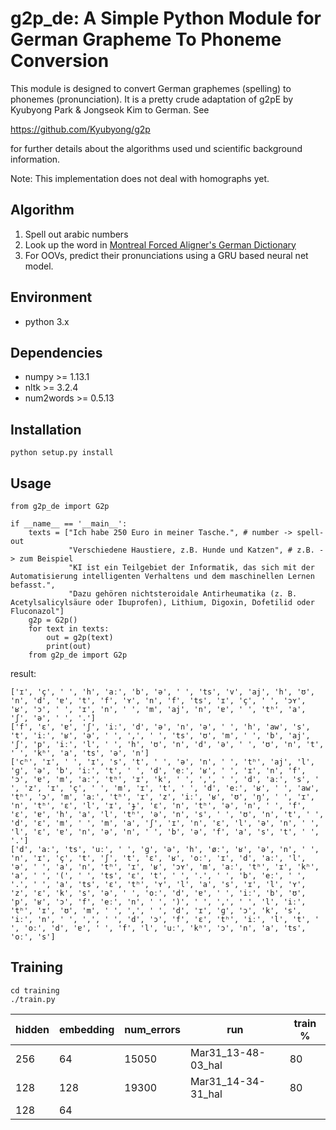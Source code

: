 # g2p_de: A Simple Python Module for German Grapheme To Phoneme Conversion

This module is designed to convert German graphemes (spelling) to phonemes (pronunciation).
It is a pretty crude adaptation of g2pE by Kyubyong Park & Jongseok Kim to German. See

https://github.com/Kyubyong/g2p

for further details about the algorithms used und scientific background information.

Note: This implementation does not deal with homographs yet.

## Algorithm

1. Spell out arabic numbers
3. Look up the word in [Montreal Forced Aligner's German Dictionary](https://mfa-models.readthedocs.io/en/latest/dictionary/German/German%20MFA%20dictionary%20v3_0_0.html#German%20MFA%20dictionary%20v3_0_0)
4. For OOVs, predict their pronunciations using a GRU based neural net model.

## Environment

* python 3.x

## Dependencies

* numpy >= 1.13.1
* nltk >= 3.2.4
* num2words >= 0.5.13

## Installation

    python setup.py install

## Usage

    from g2p_de import G2p

    if __name__ == '__main__':
        texts = ["Ich habe 250 Euro in meiner Tasche.", # number -> spell-out
                 "Verschiedene Haustiere, z.B. Hunde und Katzen", # z.B. -> zum Beispiel
                 "KI ist ein Teilgebiet der Informatik, das sich mit der Automatisierung intelligenten Verhaltens und dem maschinellen Lernen befasst.",
                 "Dazu gehören nichtsteroidale Antirheumatika (z. B. Acetylsalicylsäure oder Ibuprofen), Lithium, Digoxin, Dofetilid oder Fluconazol"]
        g2p = G2p()
        for text in texts:
            out = g2p(text)
            print(out)
        from g2p_de import G2p

result:

    ['ɪ', 'ç', ' ', 'h', 'aː', 'b', 'ə', ' ', 'ts', 'v', 'aj', 'h', 'ʊ', 'n', 'd', 'ɐ', 't', 'f', 'ʏ', 'n', 'f', 'ts', 'ɪ', 'ç', ' ', 'ɔʏ', 'ʁ', 'ɔ', ' ', 'ɪ', 'n', ' ', 'm', 'aj', 'n', 'ɐ', ' ', 'tʰ', 'a', 'ʃ', 'ə', ' ', '.']
    ['f', 'ɛ', 'ɐ', 'ʃ', 'iː', 'd', 'ə', 'n', 'ə', ' ', 'h', 'aw', 's', 't', 'iː', 'ʁ', 'ə', ' ', ',', ' ', 'ts', 'ʊ', 'm', ' ', 'b', 'aj', 'ʃ', 'p', 'iː', 'l', ' ', 'h', 'ʊ', 'n', 'd', 'ə', ' ', 'ʊ', 'n', 't', ' ', 'kʰ', 'a', 'ts', 'ə', 'n']
    ['cʰ', 'ɪ', ' ', 'ɪ', 's', 't', ' ', 'ə', 'n', ' ', 'tʰ', 'aj', 'l', 'ɡ', 'ə', 'b', 'iː', 't', ' ', 'd', 'eː', 'ʁ', ' ', 'ɪ', 'n', 'f', 'ɔ', 'ɐ', 'm', 'aː', 'tʰ', 'ɪ', 'k', ' ', ',', ' ', 'd', 'aː', 's', ' ', 'z', 'ɪ', 'ç', ' ', 'm', 'ɪ', 't', ' ', 'd', 'eː', 'ʁ', ' ', 'aw', 'tʰ', 'ɔ', 'm', 'aː', 'tʰ', 'ɪ', 'z', 'iː', 'ʁ', 'ʊ', 'ŋ', ' ', 'ɪ', 'n', 'tʰ', 'ɛ', 'l', 'ɪ', 'ɟ', 'ɛ', 'n', 'tʰ', 'ə', 'n', ' ', 'f', 'ɛ', 'ɐ', 'h', 'a', 'l', 'tʰ', 'ə', 'n', 's', ' ', 'ʊ', 'n', 't', ' ', 'd', 'ɛ', 'm', ' ', 'm', 'a', 'ʃ', 'ɪ', 'n', 'ɛ', 'l', 'ə', 'n', ' ', 'l', 'ɛ', 'ɐ', 'n', 'ə', 'n', ' ', 'b', 'ə', 'f', 'a', 's', 't', ' ', '.']
    ['d', 'aː', 'ts', 'uː', ' ', 'ɡ', 'ə', 'h', 'øː', 'ʁ', 'ə', 'n', ' ', 'n', 'ɪ', 'ç', 't', 'ʃ', 't', 'ɛ', 'ʁ', 'oː', 'ɪ', 'd', 'aː', 'l', 'ə', ' ', 'a', 'n', 'tʰ', 'ɪ', 'ʁ', 'ɔʏ', 'm', 'aː', 'tʰ', 'ɪ', 'kʰ', 'a', ' ', '(', ' ', 'ts', 'ɛ', 't', ' ', '.', ' ', 'b', 'eː', ' ', '.', ' ', 'a', 'ts', 'ɛ', 'tʰ', 'ʏ', 'l', 'a', 's', 'ɪ', 'l', 'ʏ', 'z', 'ɛ', 'k', 's', 'ə', ' ', 'oː', 'd', 'ɐ', ' ', 'iː', 'b', 'ʊ', 'p', 'ʁ', 'ɔ', 'f', 'eː', 'n', ' ', ')', ' ', ',', ' ', 'l', 'iː', 'tʰ', 'ɪ', 'ʊ', 'm', ' ', ',', ' ', 'd', 'ɪ', 'ɡ', 'ɔ', 'k', 's', 'iː', 'n', ' ', ',', ' ', 'd', 'ɔ', 'f', 'ɛ', 'tʰ', 'iː', 'l', 't', ' ', 'oː', 'd', 'ɐ', ' ', 'f', 'l', 'uː', 'kʰ', 'ɔ', 'n', 'a', 'ts', 'oː', 's']


## Training

    cd training
    ./train.py

| hidden | embedding | num_errors | run                | train % |
|--------|-----------|------------|--------------------|---------|
| 256    | 64        | 15050      | Mar31_13-48-03_hal | 80      |
| 128    | 128       | 19300      | Mar31_14-34-31_hal | 80      |
| 128    | 64        |            |                    |         |




